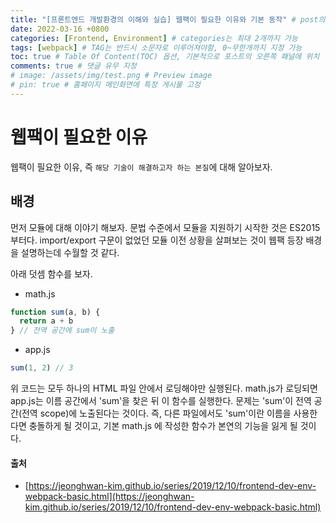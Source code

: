 ```yaml
---
title: "[프론트엔드 개발환경의 이해와 실습] 웹팩이 필요한 이유와 기본 동작" # post의 layout이 기본적으로 post로 설정되어있어서 Front Matter에 따로 layout변수를 만들어 주지 않아도 됨
date: 2022-03-16 +0800
categories: [Frontend, Environment] # categories는 최대 2개까지 가능
tags: [webpack] # TAG는 반드시 소문자로 이루어져야함, 0~무한개까지 지정 가능
toc: true # Table Of Content(TOC) 옵션, 기본적으로 포스트의 오른쪽 패널에 위치
comments: true # 댓글 유무 지정
# image: /assets/img/test.png # Preview image
# pin: true # 홈페이지 메인화면에 특정 게시물 고정
---
```


# 웹팩이 필요한 이유
웹팩이 필요한 이유, 즉 `해당 기술이 해결하고자 하는 본질`에 대해 알아보자.

## 배경
먼저 모듈에 대해 이야기 해보자. 문법 수준에서 모듈을 지원하기 시작한 것은 ES2015부터다. import/export 구문이 없었던 모듈 이전 상황을 살펴보는 것이 웹팩 등장 배경을 설명하는데 수월할 것 같다.

아래 덧셈 함수를 보자.

- math.js

```javascript
function sum(a, b) {
  return a + b
} // 전역 공간에 sum이 노출
```

- app.js

```javascript
sum(1, 2) // 3
```

위 코드는 모두 하나의 HTML 파일 안에서 로딩해야만 실행된다. math.js가 로딩되면 app.js는 이름 공간에서 'sum'을 찾은 뒤 이 함수를 실행한다. 문제는 'sum'이 전역 공간(전역 scope)에 노출된다는 것이다. 즉, 다른 파일에서도 'sum'이란 이름을 사용한다면 충돌하게 될 것이고, 기본 math.js 에 작성한 함수가 본연의 기능을 잃게 될 것이다.


#### 출처
- [https://jeonghwan-kim.github.io/series/2019/12/10/frontend-dev-env-webpack-basic.html](https://jeonghwan-kim.github.io/series/2019/12/10/frontend-dev-env-webpack-basic.html)